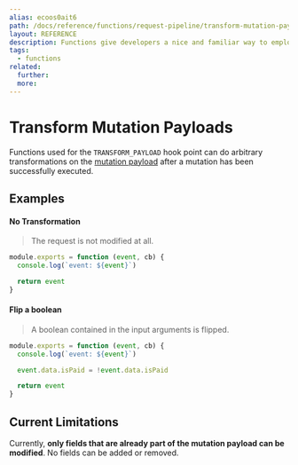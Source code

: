 ```yaml
---
alias: ecoos0ait6
path: /docs/reference/functions/request-pipeline/transform-mutation-payloads
layout: REFERENCE
description: Functions give developers a nice and familiar way to employ custom business logic.
tags:
  - functions
related:
  further:
  more:
---
```


# Transform Mutation Payloads

Functions used for the `TRANSFORM_PAYLOAD` hook point can do arbitrary transformations on the [mutation payload](!alias-gahth9quoo) after a mutation has been successfully executed.

## Examples

#### No Transformation

> The request is not modified at all.

```js
module.exports = function (event, cb) {
  console.log(`event: ${event}`)

  return event
}
```

#### Flip a boolean

> A boolean contained in the input arguments is flipped.

```js
module.exports = function (event, cb) {
  console.log(`event: ${event}`)

  event.data.isPaid = !event.data.isPaid

  return event
}
```

## Current Limitations

Currently, **only fields that are already part of the mutation payload can be modified**. No fields can be added or removed.
